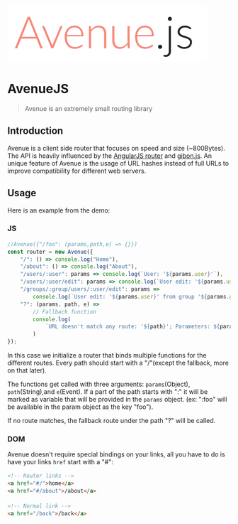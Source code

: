 ![AvenueJS](./logo.png)

# AvenueJS

> Avenue is an extremely small routing library

## Introduction

Avenue is a client side router that focuses on speed and size (~800Bytes).
The API is heavily influenced by the [AngularJS router](https://docs.angularjs.org/tutorial/step_09) and [gibon.js](https://github.com/tunnckoCore/gibon).
An unique feature of Avenue is the usage of URL hashes instead of full URLs to improve compatibility for different web servers.

## Usage

Here is an example from the demo:

### JS

```js
//Avenue({"/foo": (params,path,e) => {}})
const router = new Avenue({
    "/": () => console.log("Home"),
    "/about": () => console.log("About"),
    "/users/:user": params => console.log(`User: '${params.user}'`),
    "/users/:user/edit": params => console.log(`User edit: '${params.user}'`),
    "/groups/:group/users/:user/edit": params =>
        console.log(`User edit: '${params.user}' from group '${params.group}'`),
    "?": (params, path, e) =>
        // Fallback function
        console.log(
            `URL doesn't match any route: '${path}'; Parameters: ${params}, Event: ${e}`
        )
});
```

In this case we initialize a router that binds multiple functions for the different routes.
Every path should start with a "/"(except the fallback, more on that later).

The functions get called with three arguments: `params`(Object), `path`(String),and `e`(Event).
If a part of the path starts with ":" it will be marked as variable that will be provided in the `params` object. (ex: ":foo" will be available in the param object as the key "foo").

If no route matches, the fallback route under the path "?" will be called.

### DOM

Avenue doesn't require special bindings on your links, all you have to do is have your links `href` start with a "#":

```html
<!-- Router links -->
<a href="#/">home</a>
<a href="#/about">/about</a>

<!-- Normal link -->
<a href="/back">/back</a>
```
